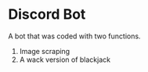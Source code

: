 # Discord Bot

A bot that was coded with two functions.

1. Image scraping
2. A wack version of blackjack
